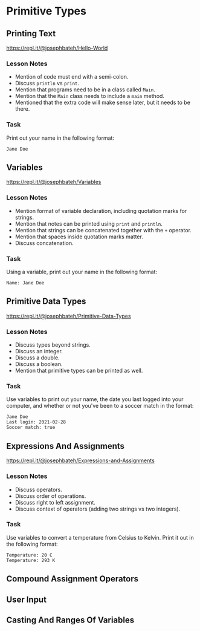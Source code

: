 # Primitive Types

## Printing Text

https://repl.it/@josephbateh/Hello-World

### Lesson Notes

- Mention of code must end with a semi-colon.
- Discuss `println` vs `print`.
- Mention that programs need to be in a class called `Main`.
- Mention that the `Main` class needs to include a `main` method.
- Mentioned that the extra code will make sense later, but it needs to be there.

### Task

Print out your name in the following format:

```
Jane Doe
```

## Variables

https://repl.it/@josephbateh/Variables

### Lesson Notes

- Mention format of variable declaration, including quotation marks for strings.
- Mention that notes can be printed using `print` and `println`.
- Mention that strings can be concatenated together with the `+` operator.
- Mention that spaces inside quotation marks matter.
- Discuss concatenation.

### Task

Using a variable, print out your name in the following format:

```
Name: Jane Doe
```

## Primitive Data Types

https://repl.it/@josephbateh/Primitive-Data-Types

### Lesson Notes

- Discuss types beyond strings.
- Discuss an integer.
- Discuss a double.
- Discuss a boolean.
- Mention that primitive types can be printed as well.

### Task

Use variables to print out your name, the date you last logged into your computer, and whether or not you've been to a soccer match in the format:

```
Jane Doe
Last login: 2021-02-28
Soccer match: true
```

## Expressions And Assignments

https://repl.it/@josephbateh/Expressions-and-Assignments

### Lesson Notes

- Discuss operators.
- Discuss order of operations.
- Discuss right to left assignment.
- Discuss context of operators (adding two strings vs two integers).

### Task

Use variables to convert a temperature from Celsius to Kelvin. Print it out in the following format:

```
Temperature: 20 C
Temperature: 293 K
```

## Compound Assignment Operators

## User Input

## Casting And Ranges Of Variables